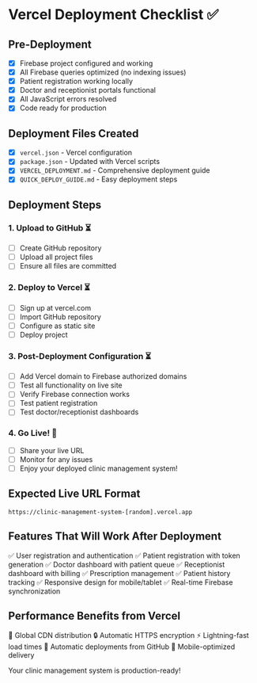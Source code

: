 # Vercel Deployment Checklist ✅

## Pre-Deployment
- [x] Firebase project configured and working
- [x] All Firebase queries optimized (no indexing issues)
- [x] Patient registration working locally
- [x] Doctor and receptionist portals functional
- [x] All JavaScript errors resolved
- [x] Code ready for production

## Deployment Files Created
- [x] `vercel.json` - Vercel configuration
- [x] `package.json` - Updated with Vercel scripts
- [x] `VERCEL_DEPLOYMENT.md` - Comprehensive deployment guide
- [x] `QUICK_DEPLOY_GUIDE.md` - Easy deployment steps

## Deployment Steps

### 1. Upload to GitHub ⏳
- [ ] Create GitHub repository
- [ ] Upload all project files
- [ ] Ensure all files are committed

### 2. Deploy to Vercel ⏳
- [ ] Sign up at vercel.com
- [ ] Import GitHub repository
- [ ] Configure as static site
- [ ] Deploy project

### 3. Post-Deployment Configuration ⏳
- [ ] Add Vercel domain to Firebase authorized domains
- [ ] Test all functionality on live site
- [ ] Verify Firebase connection works
- [ ] Test patient registration
- [ ] Test doctor/receptionist dashboards

### 4. Go Live! 🎉
- [ ] Share your live URL
- [ ] Monitor for any issues
- [ ] Enjoy your deployed clinic management system!

## Expected Live URL Format
`https://clinic-management-system-[random].vercel.app`

## Features That Will Work After Deployment
✅ User registration and authentication
✅ Patient registration with token generation
✅ Doctor dashboard with patient queue
✅ Receptionist dashboard with billing
✅ Prescription management
✅ Patient history tracking
✅ Responsive design for mobile/tablet
✅ Real-time Firebase synchronization

## Performance Benefits from Vercel
🚀 Global CDN distribution
🔒 Automatic HTTPS encryption
⚡ Lightning-fast load times
🔄 Automatic deployments from GitHub
📱 Mobile-optimized delivery

Your clinic management system is production-ready!
